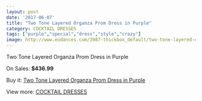 ```yaml
---
layout: post
date: '2017-06-07'
title: "Two Tone Layered Organza Prom Dress in Purple"
category: COCKTAIL DRESSES
tags: ["purple","special","dress","style","crazy"]
image: http://www.eudances.com/3987-thickbox_default/two-tone-layered-organza-prom-dress-in-purple.jpg
---
```

Two Tone Layered Organza Prom Dress in Purple

On Sales: **$436.99**
<a href="https://www.eudances.com/en/cocktail-dresses/1333-two-tone-layered-organza-prom-dress-in-purple.html"><amp-img layout="responsive" width="600" height="600" src="//www.eudances.com/3987-thickbox_default/two-tone-layered-organza-prom-dress-in-purple.jpg" alt="Two Tone Layered Organza Prom Dress in Purple 0" /></a>

Buy it: [Two Tone Layered Organza Prom Dress in Purple](https://www.eudances.com/en/cocktail-dresses/1333-two-tone-layered-organza-prom-dress-in-purple.html "Two Tone Layered Organza Prom Dress in Purple")

View more: [COCKTAIL DRESSES](https://www.eudances.com/en/14-cocktail-dresses "COCKTAIL DRESSES")